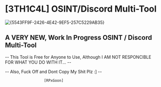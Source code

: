 # [3TH1C4L] OSINT/Discord Multi-Tool
![{5543FF9F-2426-4E42-9EF5-257C5229AB35}](https://github.com/user-attachments/assets/68bbc9c3-cae6-4736-90e1-7f6079a49c1e)

A VERY NEW, Work In Progress OSINT / Discord Multi-Tool
-
-- This Tool is Free for Anyone to Use, Although I AM NOT RESPONCIBLE FOR WHAT YOU DO WITH IT... --

-- Also, Fuck Off and Dont Copy My Shit Plz :] --

		              [RPxGoon]

